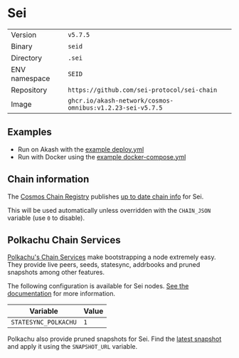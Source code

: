 # Sei

| | |
|---|---|
|Version|`v5.7.5`|
|Binary|`seid`|
|Directory|`.sei`|
|ENV namespace|`SEID`|
|Repository|`https://github.com/sei-protocol/sei-chain`|
|Image|`ghcr.io/akash-network/cosmos-omnibus:v1.2.23-sei-v5.7.5`|

## Examples

- Run on Akash with the [example deploy.yml](./deploy.yml)
- Run with Docker using the [example docker-compose.yml](./docker-compose.yml)

## Chain information

The [Cosmos Chain Registry](https://github.com/cosmos/chain-registry) publishes [up to date chain info](https://raw.githubusercontent.com/cosmos/chain-registry/master/sei/chain.json) for Sei.

This will be used automatically unless overridden with the `CHAIN_JSON` variable (use `0` to disable).

## Polkachu Chain Services

[Polkachu's Chain Services](https://www.polkachu.com/networks/sei) make bootstrapping a node extremely easy. They provide live peers, seeds, statesync, addrbooks and pruned snapshots among other features.

The following configuration is available for Sei nodes. [See the documentation](../README.md#polkachu-services) for more information.

|Variable|Value|
|---|---|
|`STATESYNC_POLKACHU`|`1`|

Polkachu also provide pruned snapshots for Sei. Find the [latest snapshot](https://polkachu.com/tendermint_snapshots/sei) and apply it using the `SNAPSHOT_URL` variable.

